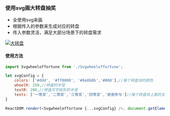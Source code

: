 ### 使用svg画大转盘抽奖

- 全使用svg来画
- 根据传入的参数来生成对应的转盘
- 传入参数灵活，满足大部分场景下的转盘需求

[![大转盘](http://i.imgur.com/oi0XXgo.png "大转盘")](http://i.imgur.com/oi0XXgo.png "大转盘")

#### 使用方法

```javascript
import Svgwheeloffortune from './Svgwheeloffortune';

let svgConfig = {
	colors: ['#ddd', '#ff0000', '#8e8b8b','#000'],//每个转盘块的颜色
	wheelR: 250,//转盘的半径
	textR: 200,//转盘文字弧形的半径
	texts: ['一等奖','二等奖','三等奖','四等奖','谢谢参与']//每个转盘块上面的文字
}

ReactDOM.render(<Svgwheeloffortune {...svgConfig} />, document.getElementById('root'));
```
